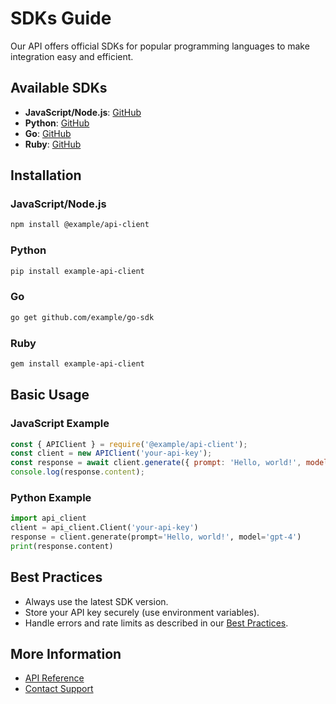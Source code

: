 # SDKs Guide

Our API offers official SDKs for popular programming languages to make integration easy and efficient.

## Available SDKs

- **JavaScript/Node.js**: [GitHub](https://github.com/example/js-sdk)
- **Python**: [GitHub](https://github.com/example/python-sdk)
- **Go**: [GitHub](https://github.com/example/go-sdk)
- **Ruby**: [GitHub](https://github.com/example/ruby-sdk)

## Installation

### JavaScript/Node.js
```bash
npm install @example/api-client
```

### Python
```bash
pip install example-api-client
```

### Go
```bash
go get github.com/example/go-sdk
```

### Ruby
```bash
gem install example-api-client
```

## Basic Usage

### JavaScript Example
```javascript
const { APIClient } = require('@example/api-client');
const client = new APIClient('your-api-key');
const response = await client.generate({ prompt: 'Hello, world!', model: 'gpt-4' });
console.log(response.content);
```

### Python Example
```python
import api_client
client = api_client.Client('your-api-key')
response = client.generate(prompt='Hello, world!', model='gpt-4')
print(response.content)
```

## Best Practices
- Always use the latest SDK version.
- Store your API key securely (use environment variables).
- Handle errors and rate limits as described in our [Best Practices](best-practices.md).

## More Information
- [API Reference](../api-reference/index.md)
- [Contact Support](../support/contact.md) 